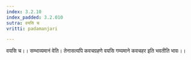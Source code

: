 ```yaml
---
index: 3.2.10
index_padded: 3.2.010
sutra: वयसि च
vritti: padamanjari

---
```

वयसि च।। सम्भाव्यमानं वेति। तेनासत्यपि कवचग्रहणे वयसि गम्यमाने कवचहर इति भवतीति भावः।।